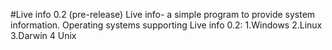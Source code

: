 #Live info 0.2 (pre-release)
Live info- a simple program to provide system information.
Operating systems supporting Live info 0.2:
1.Windows
2.Linux
3.Darwin
4 Unix


